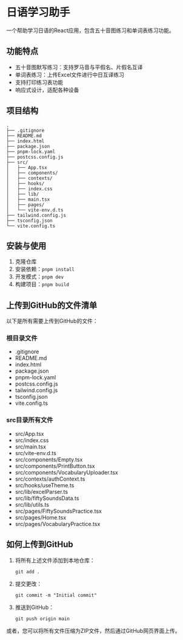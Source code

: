 # 日语学习助手

一个帮助学习日语的React应用，包含五十音图练习和单词表练习功能。

## 功能特点

- 五十音图默写练习：支持罗马音与平假名、片假名互译
- 单词表练习：上传Excel文件进行中日互译练习
- 支持打印练习表功能
- 响应式设计，适配各种设备

## 项目结构

```
.
├── .gitignore
├── README.md
├── index.html
├── package.json
├── pnpm-lock.yaml
├── postcss.config.js
├── src/
│   ├── App.tsx
│   ├── components/
│   ├── contexts/
│   ├── hooks/
│   ├── index.css
│   ├── lib/
│   ├── main.tsx
│   ├── pages/
│   └── vite-env.d.ts
├── tailwind.config.js
├── tsconfig.json
└── vite.config.ts
```

## 安装与使用

1. 克隆仓库
2. 安装依赖：`pnpm install`
3. 开发模式：`pnpm dev`
4. 构建项目：`pnpm build`

## 上传到GitHub的文件清单

以下是所有需要上传到GitHub的文件：

### 根目录文件
- .gitignore
- README.md
- index.html
- package.json
- pnpm-lock.yaml
- postcss.config.js
- tailwind.config.js
- tsconfig.json
- vite.config.ts

### src目录所有文件
- src/App.tsx
- src/index.css
- src/main.tsx
- src/vite-env.d.ts
- src/components/Empty.tsx
- src/components/PrintButton.tsx
- src/components/VocabularyUploader.tsx
- src/contexts/authContext.ts
- src/hooks/useTheme.ts
- src/lib/excelParser.ts
- src/lib/fiftySoundsData.ts
- src/lib/utils.ts
- src/pages/FiftySoundsPractice.tsx
- src/pages/Home.tsx
- src/pages/VocabularyPractice.tsx

## 如何上传到GitHub

1. 将所有上述文件添加到本地仓库：
   ```
   git add .
   ```

2. 提交更改：
   ```
   git commit -m "Initial commit"
   ```

3. 推送到GitHub：
   ```
   git push origin main
   ```

或者，您可以将所有文件压缩为ZIP文件，然后通过GitHub网页界面上传。